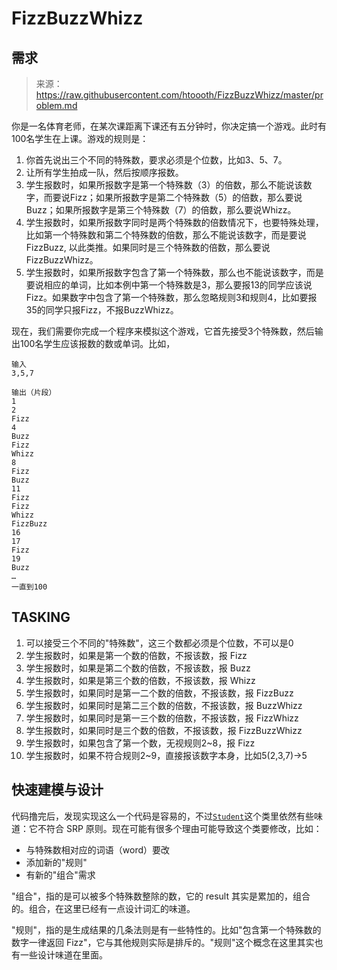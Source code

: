 # FizzBuzzWhizz

## 需求

> 来源：https://raw.githubusercontent.com/htoooth/FizzBuzzWhizz/master/problem.md

你是一名体育老师，在某次课距离下课还有五分钟时，你决定搞一个游戏。此时有100名学生在上课。游戏的规则是：

1. 你首先说出三个不同的特殊数，要求必须是个位数，比如3、5、7。
2. 让所有学生拍成一队，然后按顺序报数。
3. 学生报数时，如果所报数字是第一个特殊数（3）的倍数，那么不能说该数字，而要说Fizz；如果所报数字是第二个特殊数（5）的倍数，那么要说Buzz；如果所报数字是第三个特殊数（7）的倍数，那么要说Whizz。
4. 学生报数时，如果所报数字同时是两个特殊数的倍数情况下，也要特殊处理，比如第一个特殊数和第二个特殊数的倍数，那么不能说该数字，而是要说FizzBuzz, 以此类推。如果同时是三个特殊数的倍数，那么要说FizzBuzzWhizz。
5. 学生报数时，如果所报数字包含了第一个特殊数，那么也不能说该数字，而是要说相应的单词，比如本例中第一个特殊数是3，那么要报13的同学应该说Fizz。如果数字中包含了第一个特殊数，那么忽略规则3和规则4，比如要报35的同学只报Fizz，不报BuzzWhizz。

现在，我们需要你完成一个程序来模拟这个游戏，它首先接受3个特殊数，然后输出100名学生应该报数的数或单词。比如，
 
```
输入
3,5,7

输出（片段）
1
2
Fizz
4
Buzz
Fizz
Whizz
8
Fizz
Buzz
11
Fizz
Fizz
Whizz
FizzBuzz
16
17
Fizz
19
Buzz 
…
一直到100
```

## TASKING

1. 可以接受三个不同的"特殊数"，这三个数都必须是个位数，不可以是0
2. 学生报数时，如果是第一个数的倍数，不报该数，报 Fizz
3. 学生报数时，如果是第二个数的倍数，不报该数，报 Buzz
4. 学生报数时，如果是第三个数的倍数，不报该数，报 Whizz
5. 学生报数时，如果同时是第一二个数的倍数，不报该数，报 FizzBuzz
6. 学生报数时，如果同时是第二三个数的倍数，不报该数，报 BuzzWhizz
7. 学生报数时，如果同时是第一三个数的倍数，不报该数，报 FizzWhizz
8. 学生报数时，如果同时是三个数的倍数，不报该数，报 FizzBuzzWhizz
9. 学生报数时，如果包含了第一个数，无视规则2~8，报 Fizz
10. 学生报数时，如果不符合规则2~9，直接报该数字本身，比如5(2,3,7)->5

## 快速建模与设计

代码撸完后，发现实现这么一个代码是容易的，不过[`Student`]((https://github.com/linesh-simplicity/bravo-tdd-test-driven-development/blob/master/src/main/java/org/thoughtworks/linesh/fizzbuzzwhizz/Student.java))这个类里依然有些味道：它不符合 SRP 原则。现在可能有很多个理由可能导致这个类要修改，比如：

* 与特殊数相对应的词语（word）要改
* 添加新的"规则"
* 有新的"组合"需求

"组合"，指的是可以被多个特殊数整除的数，它的 result 其实是累加的，组合的。组合，在这里已经有一点设计词汇的味道。

"规则"，指的是生成结果的几条法则是有一些特性的。比如"包含第一个特殊数的数字一律返回 Fizz"，它与其他规则实际是排斥的。"规则"这个概念在这里其实也有一些设计味道在里面。

